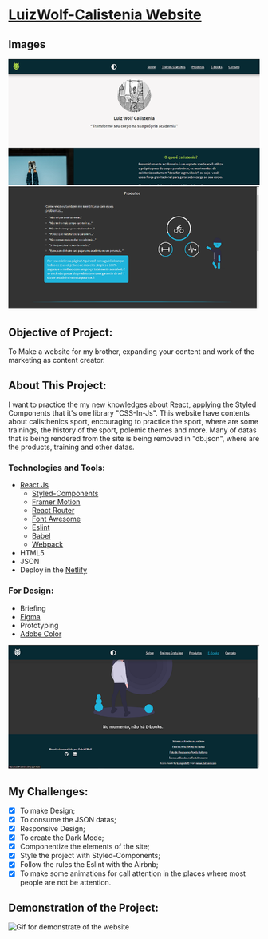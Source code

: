 # [LuizWolf-Calistenia Website](https://luizwolf-calistenia.netlify.app/)

## Images
![Home of website](https://github.com/GabrielWolf-Dev/luiz-wolf_calistenia/blob/master/src/assets/img/readme/home.png)
![Page Products](https://github.com/GabrielWolf-Dev/luiz-wolf_calistenia/blob/master/src/assets/img/readme/produtos-darkMode.png)

## Objective of Project:
To Make a website for my brother, expanding your content and work of the marketing as content creator.

## About This Project:
I want to practice the my new knowledges about React, applying the Styled Components that it's one library "CSS-In-Js".
This website have contents about calisthenics sport, encouraging to practice the sport, where are some trainings, the history of the sport, polemic themes and more.
Many of datas that is being rendered from the site is being removed in "db.json", where are the products, training and other datas.

### Technologies and Tools:
* [React Js](https://reactjs.org/)
  * [Styled-Components](https://styled-components.com/)
  * [Framer Motion](https://www.framer.com/motion/)
  * [React Router](https://reactrouter.com/)
  * [Font Awesome](https://fontawesome.com/how-to-use/on-the-web/using-with/react)
  * [Eslint](https://eslint.org/)
  * [Babel](https://babeljs.io/)
  * [Webpack](https://webpack.js.org/)
* HTML5
* JSON
* Deploy in the [Netlify](https://www.netlify.com/)

### For Design:
* Briefing
* [Figma](https://www.figma.com/)
* Prototyping
* [Adobe Color](https://color.adobe.com/pt/create/color-wheel)

![Page Ebooks](https://github.com/GabrielWolf-Dev/luiz-wolf_calistenia/blob/master/src/assets/img/readme/ebooks.png)

## My Challenges:
- [x] To make Design;
- [x] To consume the JSON datas;
- [x] Responsive Design;
- [x] To create the Dark Mode;
- [x] Componentize the elements of the site;
- [x] Style the project with Styled-Components;
- [x] Follow the rules the Eslint with the Airbnb;
- [x] To make some animations for call attention in the places where most people are not be attention.

## Demonstration of the Project:
![Gif for demonstrate of the website](https://github.com/GabrielWolf-Dev/luiz-wolf_calistenia/blob/master/src/assets/videos/luizWolf-Calistenia.gif)
